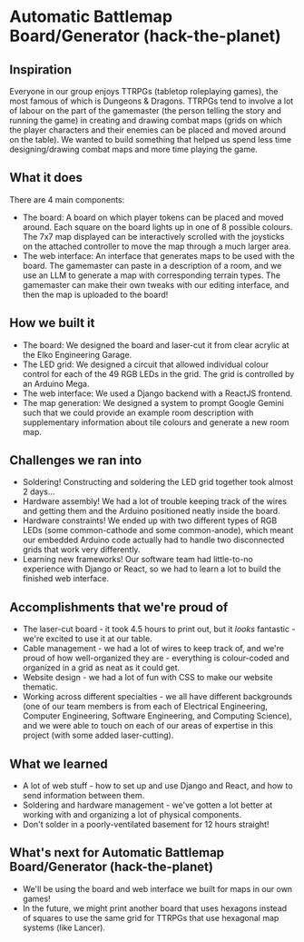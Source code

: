 # Automatic Battlemap Board/Generator (hack-the-planet)

## Inspiration
Everyone in our group enjoys TTRPGs (tabletop roleplaying games), the most famous of which is Dungeons & Dragons. TTRPGs tend to involve a lot of labour on the part of the gamemaster (the person telling the story and running the game) in creating and drawing combat maps (grids on which the player characters and their enemies can be placed and moved around on the table). We wanted to build something that helped us spend less time designing/drawing combat maps and more time playing the game.

## What it does
There are 4 main components:
* The board: A board on which player tokens can be placed and moved around. Each square on the board lights up in one of 8 possible colours. The 7x7 map displayed can be interactively scrolled with the joysticks on the attached controller to move the map through a much larger area.
* The web interface: An interface that generates maps to be used with the board. The gamemaster can paste in a description of a room, and we use an LLM to generate a map with corresponding terrain types. The gamemaster can make their own tweaks with our editing interface, and then the map is uploaded to the board!

## How we built it
* The board: We designed the board and laser-cut it from clear acrylic at the Elko Engineering Garage.
* The LED grid: We designed a circuit that allowed individual colour control for each of the 49 RGB LEDs in the grid. The grid is controlled by an Arduino Mega.
* The web interface: We used a Django backend with a ReactJS frontend.
* The map generation: We designed a system to prompt Google Gemini such that we could provide an example room description with supplementary information about tile colours and generate a new room map.

## Challenges we ran into
* Soldering! Constructing and soldering the LED grid together took almost 2 days...
* Hardware assembly! We had a lot of trouble keeping track of the wires and getting them and the Arduino positioned neatly inside the board.
* Hardware constraints! We ended up with two different types of RGB LEDs (some common-cathode and some common-anode), which meant our embedded Arduino code actually had to handle two disconnected grids that work very differently.
* Learning new frameworks! Our software team had little-to-no experience with Django or React, so we had to learn a lot to build the finished web interface.

## Accomplishments that we're proud of
* The laser-cut board - it took 4.5 hours to print out, but it *looks* fantastic - we're excited to use it at our table.
* Cable management - we had a lot of wires to keep track of, and we're proud of how well-organized they are - everything is colour-coded and organized in a grid as neat as it could get.
* Website design - we had a lot of fun with CSS to make our website thematic.
* Working across different specialties - we all have different backgrounds (one of our team members is from each of Electrical Engineering, Computer Engineering, Software Engineering, and Computing Science), and we were able to touch on each of our areas of expertise in this project (with some added laser-cutting).

## What we learned
* A lot of web stuff - how to set up and use Django and React, and how to send information between them.
* Soldering and hardware management - we've gotten a lot better at working with and organizing a lot of physical components.
* Don't solder in a poorly-ventilated basement for 12 hours straight!

## What's next for Automatic Battlemap Board/Generator (hack-the-planet)
* We'll be using the board and web interface we built for maps in our own games!
* In the future, we might print another board that uses hexagons instead of squares to use the same grid for TTRPGs that use hexagonal map systems (like Lancer).
